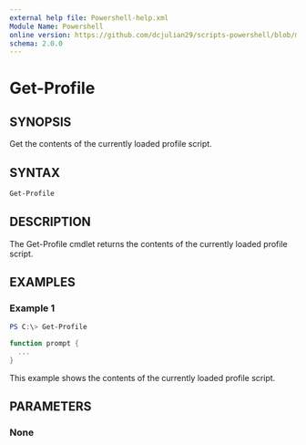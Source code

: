 ```yaml
---
external help file: Powershell-help.xml
Module Name: Powershell
online version: https://github.com/dcjulian29/scripts-powershell/blob/main/Modules/Powershell/docs/Get-Profile.md
schema: 2.0.0
---
```


# Get-Profile

## SYNOPSIS

Get the contents of the currently loaded profile script.

## SYNTAX

```powershell
Get-Profile
```

## DESCRIPTION

The Get-Profile cmdlet returns the contents of the currently loaded profile script.

## EXAMPLES

### Example 1

```powershell
PS C:\> Get-Profile

function prompt {
  ...
}
```

This example shows the contents of the currently loaded profile script.

## PARAMETERS

### None
